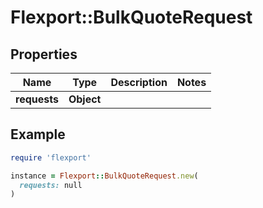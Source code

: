 # Flexport::BulkQuoteRequest

## Properties

| Name | Type | Description | Notes |
| ---- | ---- | ----------- | ----- |
| **requests** | **Object** |  |  |

## Example

```ruby
require 'flexport'

instance = Flexport::BulkQuoteRequest.new(
  requests: null
)
```

